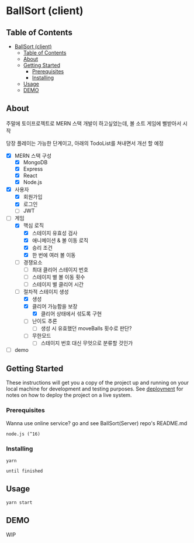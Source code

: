 # BallSort (client)

## Table of Contents

- [BallSort (client)](#ballsort-client)
  - [Table of Contents](#table-of-contents)
  - [About ](#about-)
  - [Getting Started ](#getting-started-)
    - [Prerequisites](#prerequisites)
    - [Installing](#installing)
  - [Usage ](#usage-)
  - [DEMO](#demo)

## About <a name = "about"></a>

주말에 토이프로젝트로 MERN 스택 개발이 하고싶었는데, 볼 소트 게임에 삘받아서 시작

당장 플레이는 가능한 단계이고, 아래의 TodoList를 쳐내면서 개선 할 예정

- [x] MERN 스택 구성
  - [x] MongoDB
  - [x] Express
  - [x] React
  - [x] Node.js
- [x] 사용자
  - [x] 회원가입
  - [x] 로그인
  - [ ] JWT
- [ ] 게임
  - [x] 핵심 로직
    - [x] 스테이지 유효성 검사
    - [x] 애니메이션 & 볼 이동 로직
    - [x] 승리 조건
    - [x] 한 번에 여러 볼 이동
  - [ ] 경쟁요소
    - [ ] 최대 클리어 스테이지 번호
    - [ ] 스테이지 별 볼 이동 횟수
    - [ ] 스테이지 별 클리어 시간
  - [ ] 절차적 스테이지 생성
    - [x] 생성
    - [x] 클리어 가능함을 보장
      - [x] 클리어 상태에서 섞도록 구현
    - [ ] 난이도 추론
      - [ ] 생성 시 유효했던 moveBalls 횟수로 판단?
    - [ ] 무한모드
      - [ ] 스테이지 번호 대신 무엇으로 분류할 것인가
- [ ] demo

## Getting Started <a name = "getting_started"></a>

These instructions will get you a copy of the project up and running on your local machine for development and testing purposes. See [deployment](#deployment) for notes on how to deploy the project on a live system.

### Prerequisites

Wanna use online service? go and see BallSort(Server) repo's README.md

```
node.js (^16)
```

### Installing

```
yarn
```

```
until finished
```

## Usage <a name = "usage"></a>

```
yarn start
```

## DEMO

WIP
